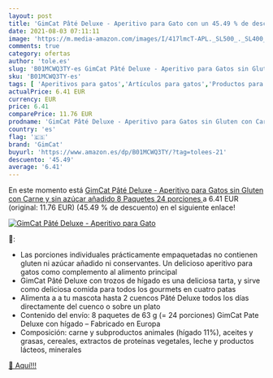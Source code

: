 ```yaml
---
layout: post
title: 'GimCat Pâté Deluxe - Aperitivo para Gato con un 45.49 % de descuento'
date: 2021-08-03 07:11:11
image: 'https://m.media-amazon.com/images/I/417lmcT-APL._SL500_._SL400_.jpg'
comments: true
category: ofertas
author: 'tole.es'
slug: 'B01MCWQ3TY-es GimCat Pâté Deluxe - Aperitivo para Gatos sin Gluten con...'
sku: 'B01MCWQ3TY-es'
tags: [ 'Aperitivos para gatos','Artículos para gatos','Productos para mascotas','Snacks para gatos','azúcar','gimcat','gluten','sin', ]
actualPrice: 6.41 EUR
currency: EUR
price: 6.41
comparePrice: 11.76 EUR
prodname: 'GimCat Pâté Deluxe - Aperitivo para Gatos sin Gluten con Carne y sin azúcar añadido  8 Paquetes  24 porciones '
country: 'es'
flag: '🇪🇸'
brand: 'GimCat'
buyurl: 'https://www.amazon.es/dp/B01MCWQ3TY/?tag=tolees-21'
descuento: '45.49'
average: '6.41'
---
```


En este momento está [GimCat Pâté Deluxe - Aperitivo para Gatos sin Gluten con Carne y sin azúcar añadido  8 Paquetes  24 porciones ](https://www.amazon.es/dp/B01MCWQ3TY/?tag=tolees-21) a 6.41 EUR (original: 11.76 EUR) (45.49 %  de descuento) en el siguiente enlace!

[![GimCat Pâté Deluxe - Aperitivo para Gato](https://m.media-amazon.com/images/I/417lmcT-APL._SL500_._SL400_.jpg)](https://www.amazon.es/dp/B01MCWQ3TY/?tag=tolees-21)

🔎:

- Las porciones individuales prácticamente empaquetadas no contienen gluten ni azúcar añadido ni conservantes. Un delicioso aperitivo para gatos como complemento al alimento principal
- GimCat Pâté Deluxe con trozos de hígado es una deliciosa tarta, y sirve como deliciosa comida para todos los gourmets en cuatro patas
- Alimenta a a tu mascota hasta 2 cuencos Pâté Deluxe todos los días directamente del cuenco o sobre un plato
- Contenido del envío: 8 paquetes de 63 g (= 24 porciones) GimCat Pate Deluxe con hígado – Fabricado en Europa
- Composición: carne y subproductos animales (hígado 11%), aceites y grasas, cereales, extractos de proteínas vegetales, leche y productos lácteos, minerales

[🛒 Aquí!!!](https://www.amazon.es/dp/B01MCWQ3TY/?tag=tolees-21)
